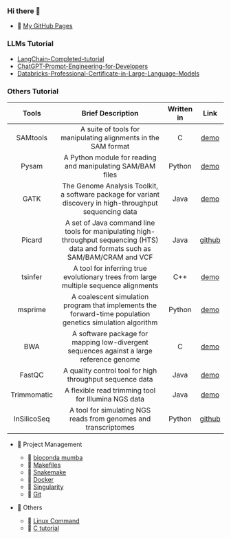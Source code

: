 ### Hi there 👋

- 💬 [My GitHub Pages](https://jingwora.github.io/index.html)

### LLMs Tutorial
- [LangChain-Completed-tutorial](https://github.com/jingwora/LangChain-tutorial)
- [ChatGPT-Prompt-Engineering-for-Developers](https://github.com/jingwora/ChatGPT-Prompt-Engineering-for-Developers)
- [Databricks-Professional-Certificate-in-Large-Language-Models](https://github.com/jingwora/Databricks-Professional-Certificate-in-Large-Language-Models)
  
### Others Tutorial

| Tools | Brief Description | Written in | Link |
|:-----------:|:---------:|:----------:|:-----------:|
| SAMtools    | A   suite of tools for manipulating alignments in the SAM format                                              | C          | [demo](https://github.com/jingwora/bioinformatics-tools/blob/main/tools/SAMtools/SAMtools_v-01.ipynb) |
| Pysam       | A   Python module for reading and manipulating SAM/BAM files                                                  | Python     | [demo](https://github.com/jingwora/bioinformatics-on-cloud/blob/main/tools/pysam/pysam_v-01.ipynb)  |
| GATK       | The Genome Analysis Toolkit, a software package for variant discovery in high-throughput sequencing data | Java     | [demo](https://github.com/jingwora/bioinformatics-tools/blob/main/tools/Gatk/Gatk_variant_call.ipynb) |
| Picard       | A set of Java command line tools for manipulating high-throughput sequencing (HTS) data and formats such as SAM/BAM/CRAM and VCF | Java     | [github](https://broadinstitute.github.io/picard/) |
| tsinfer     | A   tool for inferring true evolutionary trees from large multiple sequence   alignments                      | C++        |  [demo](https://github.com/jingwora/bioinformatics-on-cloud/blob/main/tools/tsinfer/Tskit-tsinfer_v-01.ipynb) |
| msprime     | A   coalescent simulation program that implements the forward-time population   genetics simulation algorithm | Python     |  [demo](https://github.com/jingwora/bioinformatics-on-cloud/blob/main/tools/msprime/msprime_v-01.ipynb) |
| BWA         | A   software package for mapping low-divergent sequences against a large   reference genome                   | C          |  [demo](https://github.com/jingwora/bioinformatics-on-cloud/blob/main/tools/bwa/bwa_v-02-03.ipynb) |
| FastQC      | A   quality control tool for high throughput sequence data                                                    | Java       |  [demo](https://github.com/jingwora/bioinformatics-tools/blob/main/tools/fastqc/fastqc.ipynb) |
| Trimmomatic | A   flexible read trimming tool for Illumina NGS data                                                         | Java       |  [demo](https://github.com/jingwora/bioinformatics-tools/blob/main/tools/trimmomatic/trimmomatic.ipynb) |
| InSilicoSeq | A tool for simulating NGS reads from genomes and transcriptomes | Python       | [github](https://github.com/ScrippsGenomeDynamics/InSilicoSeq) |
 
- 📕 Project Management
  - 📄 [bioconda mumba](https://github.com/jingwora/bioinformatics-tools/blob/main/tools/bioconda/bioconda.ipynb)
  - 📄 [Makefiles](https://github.com/jingwora/bioinformatics-tools/blob/main/tools/Makefile/Makefile-tutorial.ipynb)
  - 📄 [Snakemake](https://github.com/jingwora/bioinformatics-on-cloud/blob/main/tools/Snakemake/snakemake-tutorial/example-workflow.ipynb)
  - 📄 [Docker](https://github.com/jingwora/bioinformatics-tools/blob/main/tools/docker/docker-tutorial.ipynb)
  - 📄 [Singularity](https://github.com/jingwora/bioinformatics-tools/blob/main/tools/singularity/Singularity-01-lolcow.ipynb)
  - 📄 [Git](https://github.com/jingwora/bioinformatics-tools/blob/main/tools/Git/Git.ipynb)
 
- 📕 Others
  - 📄 [Linux Command](https://github.com/jingwora/bioinformatics-tools/blob/main/tools/linux-command/linux-cmd.ipynb)
  - 📄 [C tutorial](https://github.com/jingwora/c_tutorial)

<!--
**jingwora/jingwora** is a ✨ _special_ ✨ repository because its `README.md` (this file) appears on your GitHub profile.

Here are some ideas to get you started:

- 🔭 I’m currently working on ...
- 🌱 I’m currently learning ...
- 👯 I’m looking to collaborate on ...
- 🤔 I’m looking for help with ...
- 💬 Ask me about ...
- 📫 How to reach me: ...
- 😄 Pronouns: ...
- ⚡ Fun fact: ...
-->
